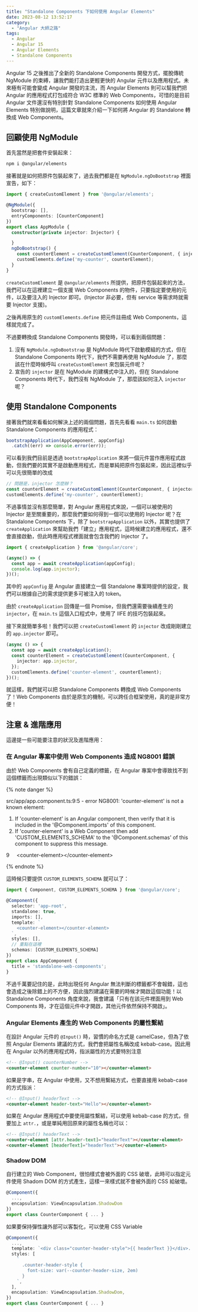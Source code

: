 ```yaml
---
title: "Standalone Components 下如何使用 Angular Elements"
date: 2023-08-12 13:52:17
category:
  - "Angular 大師之路"
tags:
  - Angular
  - Angular 15
  - Angular Elements
  - Standalone Components
---
```


Angular 15 之後推出了全新的 Standalone Components 開發方式，擺脫傳統 NgModule 的束縛，讓我們能打造出更輕更快的 Angular 元件以及應用程式。未來極有可能會變成 Angular 開發的主流，而 Angular Elements 則可以幫我們把 Angular 的應用程式打包成符合 W3C 標準的 Web Components，可惜的是目前 Angular 文件還沒有特別針對 Standalone Components 如何使用 Angular Elements 特別做說明，這篇文章就來介紹一下如何將 Angular 的 Standalone 轉換成 Web Components。

<!-- more -->

## 回顧使用 NgModule

首先當然是把套件安裝起來：

```bash
npm i @angular/elements
```

接著就是如何把原件包裝起來了，過去我們都是在 `NgModule.ngDoBootstrap` 裡面宣告，如下：

```typescript
import { createCustomElement } from '@angular/elements';

@NgModule({
  bootstrap: [],
  entryComponents: [CounterComponent]
})
export class AppModule {
  constructor(private injector: Injector) {

  }
  ngDoBootstrap() {
    const counterElement = createCustomElement(CounterComponent, { injector: this.injector });
    customElements.define('my-counter', counterElement);
  }
}
```

`createCustomElement` 是 `@angular/elements` 所提供，把原件包裝起來的方法，我們可以在這裡建立一個支援 Web Components 的物件，只要指定要使用的元件，以及要注入的 Injector 即可。(Injector 非必要，但有 service 等需求時就需要 Injector 支援)。

之後再用原生的 `customElements.define` 把元件註冊成 Web Components，這樣就完成了。

不過要轉換成 Standalone Components 開發時，可以看到兩個問題：

1. 沒有 `NgModule.ngDoBootstrap` 是 NgModule 時代下啟動模組的方式，但在 Standalone Components 時代下，我們不需要再使用 NgModule 了，那麼該在什麼時候呼叫 `createCustomElement` 來包裝元件呢？
2. 宣告的 `injector` 是在 NgModule 的建構式中注入的，但在 Standalone Components 時代下，我們沒有 NgModule 了，那麼該如何注入 `injector` 呢？

## 使用 Standalone Components

接著我們就來看看如何解決上述的兩個問題，首先先看看 `main.ts` 如何啟動 Standalone Components 的應用程式：

```typescript
bootstrapApplication(AppComponent, appConfig)
  .catch((err) => console.error(err));
```

可以看到我們目前是透過 `bootstrapApplication` 來將一個元件當作應用程式啟動，但我們要的其實不是啟動應用程式，而是單純把原件包裝起來，因此這裡似乎可以先很簡單的改成

```typescript
// 問題是，injector 怎麼辦？
const counterElement = createCustomElement(CounterComponent, { injector: ?? });
customElements.define('my-counter', counterElement);
```

不過事情並沒有那麼簡單，對 Angular 應用程式來說，一個可以被使用的 Injector 是至關重要的，那麼我們要如何得到一個可以使用的 Injector 呢？在 Standalone Components 下，除了 `bootstrapApplication` 以外，其實也提供了 `createApplication` 來幫助我們「建立」應用程式，這時候建立的應用程式，還不會直接啟動，但此時應用程式裡面就會包含我們的 Injector 了。

```typescript
import { createApplication } from '@angular/core';

(async() => {
  const app = await createApplication(appConfig);
  console.log(app.injector);
})();
```

其中的 `appConfig` 是 Angular 直接建立一個 Standalone 專案時提供的設定，我們可以根據自己的需求提供更多可被注入的 token。

由於 `createApplication` 回傳是一個 Promise，但我們還需要後續產生的 `injector`，在 `main.ts` 這個入口程式中，使用了 IIFE 的技巧包裝起來。

接下來就簡單多啦！我們可以把 `createCustomElement` 的 `injector` 改成剛剛建立的 `app.injector` 即可。

```typescript
(async () => {
  const app = await createApplication();
  const counterElement = createCustomElement(CounterComponent, {
    injector: app.injector,
  });
  customElements.define('counter-element', counterElement);
})();
```

就這樣，我們就可以把 Standalone Components 轉換成 Web Components 了！Web Components 由於是原生的機制，可以跨任合框架使用，真的是非常方便！

## 注意 & 進階應用

這邊提一些可能要注意的狀況及進階應用：

### 在 Angular 專案中使用 Web Components 造成 NG8001 錯誤

由於 Web Components 會有自己定義的標籤，在 Angular 專案中會導致找不到這個標籤而出現類似以下的錯誤：

{% note danger %}

src/app/app.component.ts:9:5 - error NG8001: 'counter-element' is not a known element:
1. If 'counter-element' is an Angular component, then verify that it is included in the '@Component.imports' of this component.
2. If 'counter-element' is a Web Component then add 'CUSTOM_ELEMENTS_SCHEMA' to the '@Component.schemas' of this component to suppress this message.

9 &nbsp;&nbsp;&nbsp;&nbsp;&lt;counter-element&gt;&lt;/counter-element&gt;

{% endnote %}

這時候只要提供 `CUSTOM_ELEMENTS_SCHEMA` 就可以了：

```typescript
import { Component, CUSTOM_ELEMENTS_SCHEMA } from '@angular/core';

@Component({
  selector: 'app-root',
  standalone: true,
  imports: [],
  template: `
    <counter-element></counter-element>
  `,
  styles: [],
  // 重點在這裡
  schemas: [CUSTOM_ELEMENTS_SCHEMA]
})
export class AppComponent {
  title = 'standalone-web-components';
}
```

不過千萬要記住的是，此時出現任何 Angular 無法判斷的標籤都不會報錯，這也會造成之後除錯上的不方便，因此強烈建議在需要的時候才開啟這個功能！以 Standalone Components 角度來說，我會建議「只有在該元件裡面用到 Web Components 時，才在這個元件中才開啟，其他元件依然保持不開啟」。

### Angular Elements 產生的 Web Components 的屬性繫結

在設計 Angular 元件的 `@Input()` 時，習慣的命名方式是 camelCase，但為了依照 Angular Elements 建議的方式，我們會把屬性名稱改成 kebab-case。因此用在 Angular 以外的應用程式時，指派屬性的方式要特別注意

```html
<!-- @Input() counterNumber -->
<counter-element counter-number="10"></counter-element>
```

如果是字串，在 Angular 中使用，又不想用繫結方式，也要直接用 kebab-case 的方式指派：

```html
<!-- @Input() headerText -->
<counter-element header-text="Hello"></counter-element>
```

如果在 Angular 應用程式中要使用屬性繫結，可以使用 kebab-case 的方式，但要加上 `attr.`，或是單純用回原來的屬性名稱也可以：

```html
<!-- @Input() headerText -->
<counter-element [attr.header-text]="headerText"></counter-element>
<counter-element [headerText]="headerText"></counter-element>
```

### Shadow DOM

自行建立的 Web Component，很怕樣式會被外面的 CSS 破壞，此時可以指定元件使用 Shadom DOM 的方式產生，這樣一來樣式就不會被外面的 CSS 給破壞。

```typescript
@Component({
  ...,
  encapsulation: ViewEncapsulation.ShadowDom
})
export class CounterComponent { ... }
```

如果要保持彈性讓外部可以客製化，可以使用 CSS Variable

```typescript
@Component({
  ...,
  template: `<div class="counter-header-style">{{ headerText }}</div>...`,
  styles: [
    `
      .counter-header-style {
        font-size: var(--counter-header-size, 2em)
      }
    `,
  ],
  encapsulation: ViewEncapsulation.ShadowDom,
})
export class CounterComponent { ... }
```
